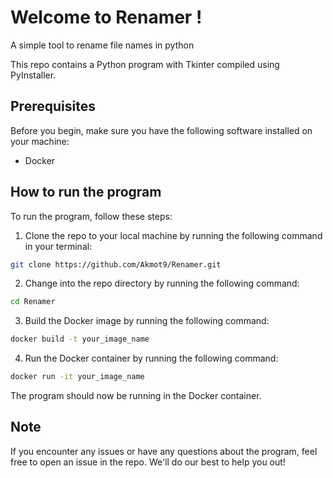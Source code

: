 
# Welcome to Renamer !
A simple tool to rename file names in python

This repo contains a Python program with Tkinter compiled using PyInstaller. 

## Prerequisites

Before you begin, make sure you have the following software installed on your machine:

- Docker

## How to run the program

To run the program, follow these steps:

1. Clone the repo to your local machine by running the following command in your terminal:

```Bash
git clone https://github.com/Akmot9/Renamer.git
```

2. Change into the repo directory by running the following command:
```Bash
cd Renamer
```

3. Build the Docker image by running the following command:

```Bash
docker build -t your_image_name
```
4. Run the Docker container by running the following command:

```Bash
docker run -it your_image_name
```

The program should now be running in the Docker container.

## Note

If you encounter any issues or have any questions about the program, feel free to open an issue in the repo. We'll do our best to help you out!


